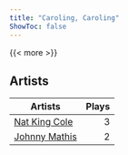 ```yaml
---
title: "Caroling, Caroling"
ShowToc: false
---
```


{{< more >}}

## Artists
Artists | Plays 
----- | -----: 
[Nat King Cole](/artists/nat-king-cole-3428) | 3
[Johnny Mathis](/artists/johnny-mathis-14581) | 2

